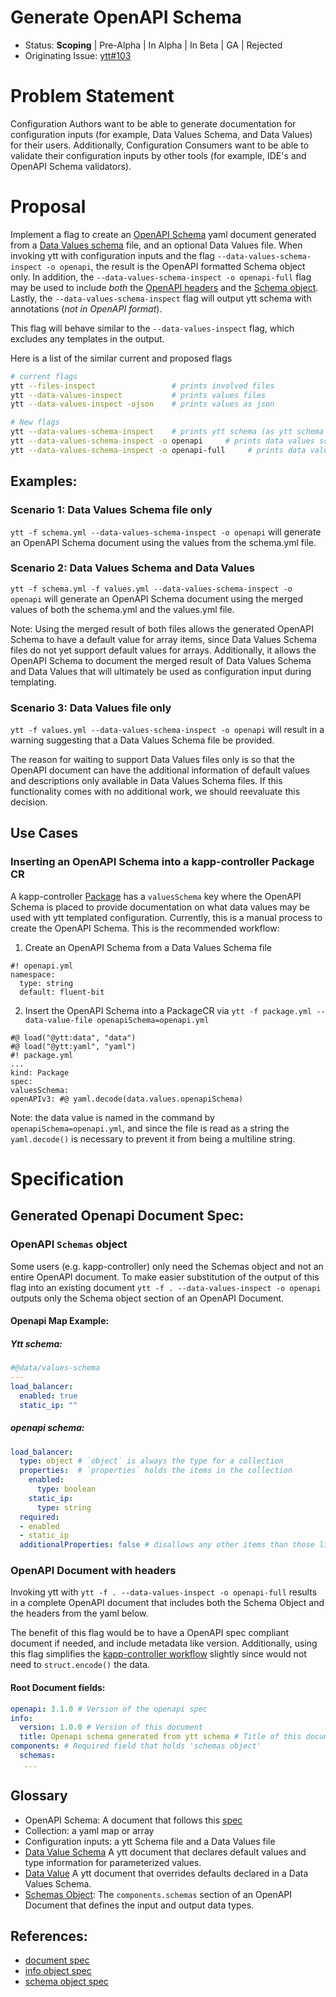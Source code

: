 # Generate OpenAPI Schema

- Status: **Scoping** | Pre-Alpha | In Alpha | In Beta | GA | Rejected
- Originating Issue: [ytt#103](https://github.com/vmware-tanzu/carvel-ytt/issues/103)

# Problem Statement
Configuration Authors want to be able to generate documentation for configuration inputs (for example, Data Values Schema, and Data Values) for their users. Additionally, Configuration Consumers want to be able to validate their configuration inputs by other tools (for example, IDE's and OpenAPI Schema validators). 

# Proposal
Implement a flag to create an [OpenAPI Schema](https://github.com/OAI/OpenAPI-Specification/blob/main/versions/3.1.0.md) yaml document generated from a [Data Values schema](https://carvel.dev/ytt/docs/latest/lang-ref-ytt-schema/) file, and an optional Data Values file. When invoking ytt with configuration inputs and the flag `--data-values-schema-inspect -o openapi`, the result is the OpenAPI formatted Schema object only. 
In addition, the `--data-values-schema-inspect -o openapi-full` flag may be used to include _both_ the [OpenAPI headers](#openapi-document-with-metadata) and the [Schema object](https://github.com/OAI/OpenAPI-Specification/blob/main/versions/3.1.0.md#schema-object).
Lastly, the `--data-values-schema-inspect` flag will output ytt schema with annotations (_not in OpenAPI format_).

This flag will behave similar to the `--data-values-inspect` flag, which excludes any templates in the output.

Here is a list of the similar current and proposed flags
```bash
# current flags
ytt --files-inspect                 # prints involved files
ytt --data-values-inspect           # prints values files
ytt --data-values-inspect -ojson    # prints values as json

# New flags
ytt --data-values-schema-inspect    # prints ytt schema (as ytt schema with annotations)
ytt --data-values-schema-inspect -o openapi     # prints data values schema in openapi format
ytt --data-values-schema-inspect -o openapi-full     # prints data values schema in openapi format with headers
```

## Examples:
### Scenario 1: Data Values Schema file only
`ytt -f schema.yml --data-values-schema-inspect -o openapi` will generate an OpenAPI Schema document using the values from the schema.yml file.

### Scenario 2: Data Values Schema and Data Values
`ytt -f schema.yml -f values.yml --data-values-schema-inspect -o openapi` will generate an OpenAPI Schema document using the merged values of both the schema.yml and the values.yml file.

Note: Using the merged result of both files allows the generated OpenAPI Schema to have a default value for array items, since Data Values Schema files do not yet support default values for arrays. Additionally, it allows the OpenAPI Schema to document the merged result of Data Values Schema and Data Values that will ultimately be used as configuration input during templating.

### Scenario 3: Data Values file only
`ytt -f values.yml --data-values-schema-inspect -o openapi` will result in a warning suggesting that a Data Values Schema file be provided. 

The reason for waiting to support Data Values files only is so that the OpenAPI document can have the additional information of default values and descriptions only available in Data Values Schema files. If this functionality comes with no additional work, we should reevaluate this decision.

## Use Cases
### Inserting an OpenAPI Schema into a kapp-controller Package CR
A kapp-controller [Package](/kapp-controller/docs/latest/packaging/#package-1) has a `valuesSchema` key where the OpenAPI Schema is placed to provide documentation on what data values may be used with ytt templated configuration. Currently, this is a manual process to create the OpenAPI Schema. This is the recommended workflow:
1. Create an OpenAPI Schema from a Data Values Schema file
```
#! openapi.yml
namespace:
  type: string
  default: fluent-bit
```
2. Insert the OpenAPI Schema into a PackageCR via `ytt -f package.yml --data-value-file openapiSchema=openapi.yml`
```
#@ load("@ytt:data", "data")
#@ load("@ytt:yaml", "yaml")
#! package.yml
...
kind: Package
spec:
valuesSchema:
openAPIv3: #@ yaml.decode(data.values.openapiSchema)
```
Note: the data value is named in the command by `openapiSchema=openapi.yml`, and since the file is read as a string the `yaml.decode()` is necessary to prevent it from being a multiline string.

# Specification
## Generated Openapi Document Spec:
### OpenAPI `Schemas` object
Some users (e.g. kapp-controller) only need the Schemas object and not an entire OpenAPI document. To make easier substitution of the output of this flag into an existing document `ytt -f . --data-values-inspect -o openapi` outputs only the Schema object section of an OpenAPI Document.

#### Openapi Map Example:
##### Ytt schema:
```yaml
#@data/values-schema
---
load_balancer:
  enabled: true
  static_ip: ""
```
##### openapi schema:
```yaml
load_balancer:
  type: object # `object` is always the type for a collection
  properties:  # `properties` holds the items in the collection
    enabled: 
      type: boolean
    static_ip: 
      type: string
  required:
  - enabled
  - static_ip
  additionalProperties: false # disallows any other items than those listed for this collection
```

### OpenAPI Document with headers 
Invoking ytt with `ytt -f . --data-values-inspect -o openapi-full` results in a complete OpenAPI document that includes both the Schema Object and the headers from the yaml below. 

The benefit of this flag would be to have a OpenAPI spec compliant document if needed, and include metadata like version. Additionally, using this flag simplifies the [kapp-controller workflow](#use-cases) slightly since would not need to `struct.encode()` the data.

#### Root Document fields:
```yaml
openapi: 3.1.0 # Version of the openapi spec
info:
  version: 1.0.0 # Version of this document
  title: Openapi schema generated from ytt schema # Title of this document
components: # Required field that holds 'schemas object'
  schemas:
   ...
```

## Glossary
* OpenAPI Schema: A document that follows this [spec](https://github.com/OAI/OpenAPI-Specification/blob/main/versions/3.1.0.md#openapi-object)
* Collection: a yaml map or array
* Configuration inputs: a ytt Schema file and a Data Values file
* [Data Value Schema](https://carvel.dev/ytt/docs/latest/lang-ref-ytt-schema/) A ytt document that declares default values and type information for parameterized values.
* [Data Value](https://carvel.dev/ytt/docs/latest/ytt-data-values/) A ytt document that overrides defaults declared in a Data Values Schema.
* [Schemas Object](https://github.com/OAI/OpenAPI-Specification/blob/main/versions/3.1.0.md#schema-object): The `components.schemas` section of an OpenAPI Document that defines the input and output data types.

## References:
- [document spec](https://github.com/OAI/OpenAPI-Specification/blob/main/versions/3.1.0.md#openapi-object)
- [info object spec](https://github.com/OAI/OpenAPI-Specification/blob/main/versions/3.1.0.md#info-object)
- [schema object spec](https://github.com/OAI/OpenAPI-Specification/blob/main/versions/3.1.0.md#schemaObject)